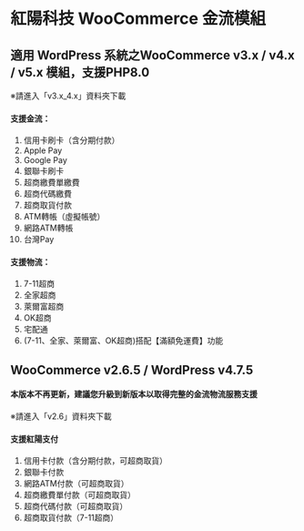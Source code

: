 # 紅陽科技 WooCommerce 金流模組
## 適用 WordPress 系統之WooCommerce v3.x / v4.x / v5.x 模組，支援PHP8.0
※請進入「v3.x_4.x」資料夾下載
#### 支援金流：
1. 信用卡刷卡（含分期付款）
2. Apple Pay
3. Google Pay
4. 銀聯卡刷卡
5. 超商繳費單繳費
6. 超商代碼繳費
7. 超商取貨付款
8. ATM轉帳（虛擬帳號）
9. 網路ATM轉帳
10. 台灣Pay

#### 支援物流：
1. 7-11超商
2. 全家超商
3. 萊爾富超商
4. OK超商
5. 宅配通
6. (7-11、全家、萊爾富、OK超商)搭配【滿額免運費】功能 


## WooCommerce v2.6.5 / WordPress v4.7.5
#### 本版本不再更新，建議您升級到新版本以取得完整的金流物流服務支援
※請進入「v2.6」資料夾下載
#### 支援紅陽支付
1. 信用卡付款（含分期付款，可超商取貨）
2. 銀聯卡付款
3. 網路ATM付款（可超商取貨）
4. 超商繳費單付款（可超商取貨）
5. 超商代碼付款（可超商取貨）
6. 超商取貨付款（7-11超商）
